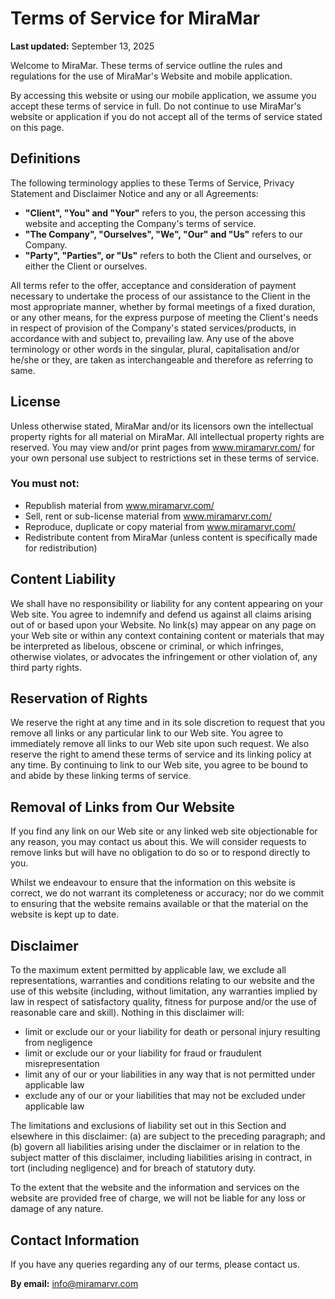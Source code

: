 # Terms of Service for MiraMar

**Last updated:** September 13, 2025

Welcome to MiraMar. These terms of service outline the rules and regulations for the use of MiraMar's Website and mobile application.

By accessing this website or using our mobile application, we assume you accept these terms of service in full. Do not continue to use MiraMar's website or application if you do not accept all of the terms of service stated on this page.

## Definitions

The following terminology applies to these Terms of Service, Privacy Statement and Disclaimer Notice and any or all Agreements:

- **"Client", "You" and "Your"** refers to you, the person accessing this website and accepting the Company's terms of service.
- **"The Company", "Ourselves", "We", "Our" and "Us"** refers to our Company.
- **"Party", "Parties", or "Us"** refers to both the Client and ourselves, or either the Client or ourselves.

All terms refer to the offer, acceptance and consideration of payment necessary to undertake the process of our assistance to the Client in the most appropriate manner, whether by formal meetings of a fixed duration, or any other means, for the express purpose of meeting the Client's needs in respect of provision of the Company's stated services/products, in accordance with and subject to, prevailing law. Any use of the above terminology or other words in the singular, plural, capitalisation and/or he/she or they, are taken as interchangeable and therefore as referring to same.

## License

Unless otherwise stated, MiraMar and/or its licensors own the intellectual property rights for all material on MiraMar. All intellectual property rights are reserved. You may view and/or print pages from www.miramarvr.com/ for your own personal use subject to restrictions set in these terms of service.

### You must not:

- Republish material from www.miramarvr.com/
- Sell, rent or sub-license material from www.miramarvr.com/
- Reproduce, duplicate or copy material from www.miramarvr.com/
- Redistribute content from MiraMar (unless content is specifically made for redistribution)

## Content Liability

We shall have no responsibility or liability for any content appearing on your Web site. You agree to indemnify and defend us against all claims arising out of or based upon your Website. No link(s) may appear on any page on your Web site or within any context containing content or materials that may be interpreted as libelous, obscene or criminal, or which infringes, otherwise violates, or advocates the infringement or other violation of, any third party rights.

## Reservation of Rights

We reserve the right at any time and in its sole discretion to request that you remove all links or any particular link to our Web site. You agree to immediately remove all links to our Web site upon such request. We also reserve the right to amend these terms of service and its linking policy at any time. By continuing to link to our Web site, you agree to be bound to and abide by these linking terms of service.

## Removal of Links from Our Website

If you find any link on our Web site or any linked web site objectionable for any reason, you may contact us about this. We will consider requests to remove links but will have no obligation to do so or to respond directly to you.

Whilst we endeavour to ensure that the information on this website is correct, we do not warrant its completeness or accuracy; nor do we commit to ensuring that the website remains available or that the material on the website is kept up to date.

## Disclaimer

To the maximum extent permitted by applicable law, we exclude all representations, warranties and conditions relating to our website and the use of this website (including, without limitation, any warranties implied by law in respect of satisfactory quality, fitness for purpose and/or the use of reasonable care and skill). Nothing in this disclaimer will:

- limit or exclude our or your liability for death or personal injury resulting from negligence
- limit or exclude our or your liability for fraud or fraudulent misrepresentation
- limit any of our or your liabilities in any way that is not permitted under applicable law
- exclude any of our or your liabilities that may not be excluded under applicable law

The limitations and exclusions of liability set out in this Section and elsewhere in this disclaimer: (a) are subject to the preceding paragraph; and (b) govern all liabilities arising under the disclaimer or in relation to the subject matter of this disclaimer, including liabilities arising in contract, in tort (including negligence) and for breach of statutory duty.

To the extent that the website and the information and services on the website are provided free of charge, we will not be liable for any loss or damage of any nature.

## Contact Information

If you have any queries regarding any of our terms, please contact us.

**By email:** info@miramarvr.com
